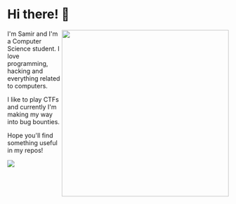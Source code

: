 # Hi there! 👋
<img align='right' src="https://github-readme-stats.vercel.app/api?username=samirettali&show_icons=true&theme=radical" width="380">
<p>I'm Samir and I'm a Computer Science student. I love programming, hacking and everything related to computers.</p>
<p>I like to play CTFs and currently I'm making my way into bug bounties.</p>
<p>Hope you'll find something useful in my repos!</p>
<img src="https://enwvpbj8bo605tc.m.pipedream.net">
